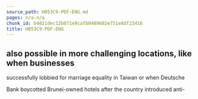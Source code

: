 ```yaml
---
source_path: H053C9-PDF-ENG.md
pages: n/a-n/a
chunk_id: b4021dec12b071e9cafb0489602e751e8df23416
title: H053C9-PDF-ENG
---
```

## also possible in more challenging locations, like when businesses

successfully lobbied for marriage equality in Taiwan or when Deutsche

Bank boycotted Brunei-owned hotels after the country introduced anti-
